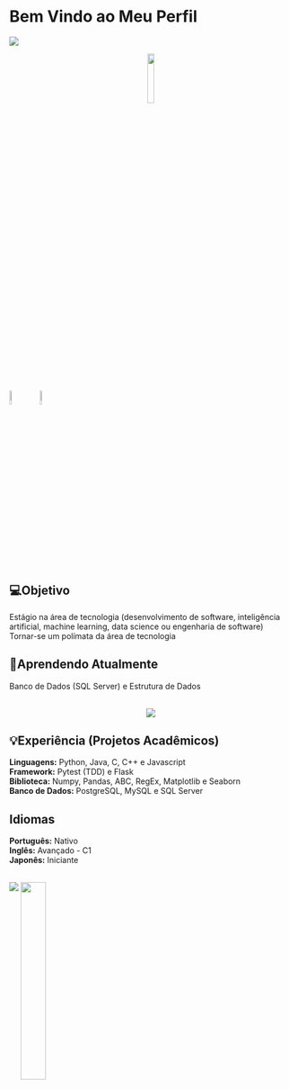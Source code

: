 # Bem Vindo ao Meu Perfil

<img src = "https://w0.peakpx.com/wallpaper/432/891/HD-wallpaper-rog-8-bit-republic-of-gamers-games-artist-artwork-digital-art-artstation.jpg">
<p align="center">
  <img src="https://komarev.com/ghpvc/?username=raul-rolim&style=plastic&color=FF4430" width="15%">
</p>
<a href="https://www.linkedin.com/in/raul-de-luca-roberto-rolim-a5325a17a/"><img src="https://cdn-icons-png.flaticon.com/512/174/174857.png" width="8%" ></a>
<a href="mailto:rauldeveloperproject1447@gmail.com"><img src="https://cdn-icons-png.flaticon.com/512/281/281769.png" width="8%" hspace="10" ></a>



## 💻Objetivo 
Estágio na área de tecnologia (desenvolvimento de software, inteligência artificial, machine learning, data science ou engenharia de software)
Tornar-se um polímata da área de tecnologia 

## 🔎Aprendendo Atualmente 
Banco de Dados (SQL Server) e Estrutura de Dados  <br/><br/>
<p align="center">
  <img src = "https://github-readme-stats.vercel.app/api?username=raul-rolim&theme=merko">
</p>

## 💡Experiência (Projetos Acadêmicos)

<strong>Linguagens:</strong> Python, Java, C, C++ e Javascript  
<strong>Framework:</strong> Pytest (TDD) e Flask  
<strong>Biblioteca:</strong> Numpy, Pandas, ABC, RegEx, Matplotlib e Seaborn<br/>
<strong>Banco de Dados:</strong> PostgreSQL, MySQL e SQL Server

## Idiomas

<strong>Português:</strong> Nativo  
<strong>Inglês:</strong> Avançado - C1  
<strong>Japonês:</strong> Iniciante
<br/> <br/>

<img src = "[![GitHub Streak](https://github-readme-streak-stats-two-puce.vercel.app?user=raul-rolim&theme=merko&border_radius=4&card_width=480)](https://git.io/streak-stats)"> 
<img src = "https://github-readme-stats.vercel.app/api/top-langs/?username=raul-rolim&layout=compact&theme=merko" align = top width="30%"> 
